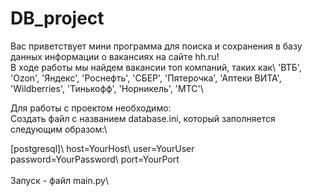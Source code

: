 # DB_project
Вас приветствует мини программа для поиска и сохранения в базу данных информации о вакансиях на сайте hh.ru!\
В ходе работы мы найдем вакансии топ компаний, таких как\ 'ВТБ', 'Ozon', 'Яндекс', 'Роснефть', 'СБЕР', 'Пятерочка', 'Аптеки ВИТА', 'Wildberries', 'Тинькофф', 'Норникель', 'МТС'\

Для работы с проектом необходимо:\
Создать файл с названием database.ini, который заполняется следующим образом:\ 

[postgresql]\ 
host=YourHost\ 
user=YourUser\
password=YourPassword\ 
port=YourPort\
\
Запуск - файл main.py\
